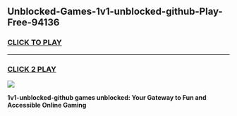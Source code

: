 
## Unblocked-Games-1v1-unblocked-github-Play-Free-94136
<h3>
<a href="https://premium76.site?title=1v1-unblocked-github&ref=18A1">CLICK TO PLAY</a></h3>
<hr>

<h3>
<a href="https://premium76.site?title=1v1-unblocked-github&ref=18A1">CLICK 2 PLAY</a>
  
</h3>

<a href="https://premium76.site?title=1v1-unblocked-github&ref=18A1"><img src="https://clearcache.store/games.png"></a>


**1v1-unblocked-github games unblocked: Your Gateway to Fun and Accessible Online Gaming**
